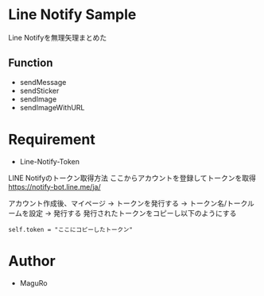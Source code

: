 # Line Notify Sample

Line Notifyを無理矢理まとめた

## Function
- sendMessage
- sendSticker
- sendImage
- sendImageWithURL

# Requirement

* Line-Notify-Token

LINE Notifyのトークン取得方法
ここからアカウントを登録してトークンを取得
https://notify-bot.line.me/ja/

アカウント作成後、マイページ -> トークンを発行する -> トークン名/トークルームを設定 -> 発行する
発行されたトークンをコピーし以下のようにする
```
self.token = "ここにコピーしたトークン"
```

# Author

* MaguRo
